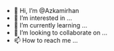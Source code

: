 - 👋 Hi, I’m @Azkamirhan
- 👀 I’m interested in ...
- 🌱 I’m currently learning ...
- 💞️ I’m looking to collaborate on ...
- 📫 How to reach me ...

<!---
Azkamirhan/Azkamirhan is a ✨ special ✨ repository because its `README.md` (this file) appears on your GitHub profile.
You can click the Preview link to take a look at your changes.
--->


